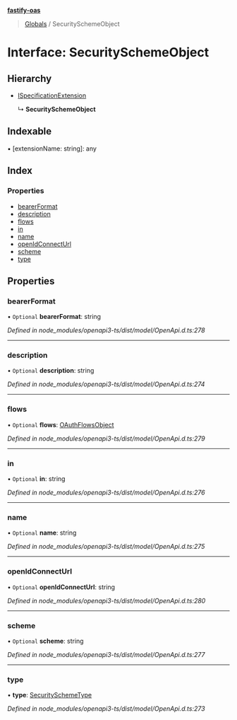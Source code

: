 **[fastify-oas](../README.md)**

> [Globals](../README.md) / SecuritySchemeObject

# Interface: SecuritySchemeObject

## Hierarchy

* [ISpecificationExtension](ispecificationextension.md)

  ↳ **SecuritySchemeObject**

## Indexable

▪ [extensionName: string]: any

## Index

### Properties

* [bearerFormat](securityschemeobject.md#bearerformat)
* [description](securityschemeobject.md#description)
* [flows](securityschemeobject.md#flows)
* [in](securityschemeobject.md#in)
* [name](securityschemeobject.md#name)
* [openIdConnectUrl](securityschemeobject.md#openidconnecturl)
* [scheme](securityschemeobject.md#scheme)
* [type](securityschemeobject.md#type)

## Properties

### bearerFormat

• `Optional` **bearerFormat**: string

*Defined in node_modules/openapi3-ts/dist/model/OpenApi.d.ts:278*

___

### description

• `Optional` **description**: string

*Defined in node_modules/openapi3-ts/dist/model/OpenApi.d.ts:274*

___

### flows

• `Optional` **flows**: [OAuthFlowsObject](oauthflowsobject.md)

*Defined in node_modules/openapi3-ts/dist/model/OpenApi.d.ts:279*

___

### in

• `Optional` **in**: string

*Defined in node_modules/openapi3-ts/dist/model/OpenApi.d.ts:276*

___

### name

• `Optional` **name**: string

*Defined in node_modules/openapi3-ts/dist/model/OpenApi.d.ts:275*

___

### openIdConnectUrl

• `Optional` **openIdConnectUrl**: string

*Defined in node_modules/openapi3-ts/dist/model/OpenApi.d.ts:280*

___

### scheme

• `Optional` **scheme**: string

*Defined in node_modules/openapi3-ts/dist/model/OpenApi.d.ts:277*

___

### type

•  **type**: [SecuritySchemeType](../README.md#securityschemetype)

*Defined in node_modules/openapi3-ts/dist/model/OpenApi.d.ts:273*
